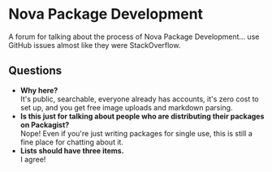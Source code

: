 # Nova Package Development
A forum for talking about the process of Nova Package Development... use GitHub issues almost like they were StackOverflow.

## Questions
- **Why here?**  
    It's public, searchable, everyone already has accounts, it's zero cost to set up, and you get free image uploads and markdown parsing.
- **Is this just for talking about people who are distributing their packages on Packagist?**  
    Nope! Even if you're just writing packages for single use, this is still a fine place for chatting about it.
- **Lists should have three items.**  
    I agree!
